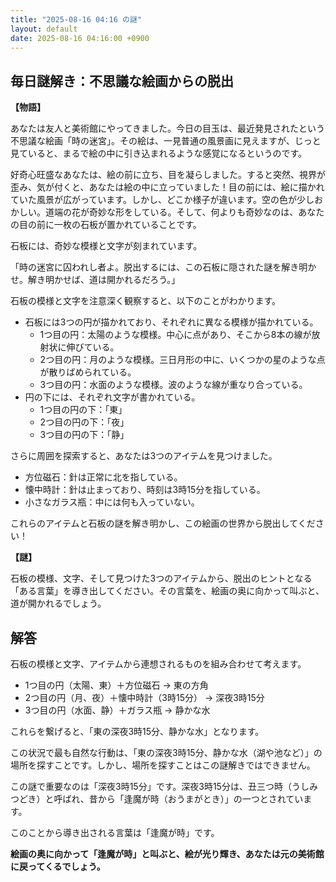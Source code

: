 ```yaml
---
title: "2025-08-16 04:16 の謎"
layout: default
date: 2025-08-16 04:16:00 +0900
---
```

## 毎日謎解き：不思議な絵画からの脱出

**【物語】**

あなたは友人と美術館にやってきました。今日の目玉は、最近発見されたという不思議な絵画「時の迷宮」。その絵は、一見普通の風景画に見えますが、じっと見ていると、まるで絵の中に引き込まれるような感覚になるというのです。

好奇心旺盛なあなたは、絵の前に立ち、目を凝らしました。すると突然、視界が歪み、気が付くと、あなたは絵の中に立っていました！目の前には、絵に描かれていた風景が広がっています。しかし、どこか様子が違います。空の色が少しおかしい。道端の花が奇妙な形をしている。そして、何よりも奇妙なのは、あなたの目の前に一枚の石板が置かれていることです。

石板には、奇妙な模様と文字が刻まれています。

「時の迷宮に囚われし者よ。脱出するには、この石板に隠された謎を解き明かせ。解き明かせば、道は開かれるだろう。」

石板の模様と文字を注意深く観察すると、以下のことがわかります。

*   石板には3つの円が描かれており、それぞれに異なる模様が描かれている。
    *   1つ目の円：太陽のような模様。中心に点があり、そこから8本の線が放射状に伸びている。
    *   2つ目の円：月のような模様。三日月形の中に、いくつかの星のような点が散りばめられている。
    *   3つ目の円：水面のような模様。波のような線が重なり合っている。
*   円の下には、それぞれ文字が書かれている。
    *   1つ目の円の下：「東」
    *   2つ目の円の下：「夜」
    *   3つ目の円の下：「静」

さらに周囲を探索すると、あなたは3つのアイテムを見つけました。

*   方位磁石：針は正常に北を指している。
*   懐中時計：針は止まっており、時刻は3時15分を指している。
*   小さなガラス瓶：中には何も入っていない。

これらのアイテムと石板の謎を解き明かし、この絵画の世界から脱出してください！

**【謎】**

石板の模様、文字、そして見つけた3つのアイテムから、脱出のヒントとなる「ある言葉」を導き出してください。その言葉を、絵画の奥に向かって叫ぶと、道が開かれるでしょう。

## 解答

石板の模様と文字、アイテムから連想されるものを組み合わせて考えます。

*   1つ目の円（太陽、東）＋方位磁石 → 東の方角
*   2つ目の円（月、夜）＋懐中時計（3時15分） → 深夜3時15分
*   3つ目の円（水面、静）＋ガラス瓶 → 静かな水

これらを繋げると、「東の深夜3時15分、静かな水」となります。

この状況で最も自然な行動は、「東の深夜3時15分、静かな水（湖や池など）」の場所を探すことです。しかし、場所を探すことはこの謎解きではできません。

この謎で重要なのは「深夜3時15分」です。深夜3時15分は、丑三つ時（うしみつどき）と呼ばれ、昔から「逢魔が時（おうまがとき）」の一つとされています。

このことから導き出される言葉は「逢魔が時」です。

**絵画の奥に向かって「逢魔が時」と叫ぶと、絵が光り輝き、あなたは元の美術館に戻ってくるでしょう。**
